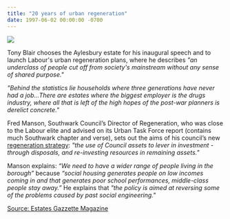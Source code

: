 ```yaml
---
title: "20 years of urban regeneration"
date: 1997-06-02 00:00:00 -0700
---
```


![](http://35percent.org/img/blairvisitsaylesbury1997.jpg)

Tony Blair chooses the Aylesbury estate for his inaugural speech and to launch Labour's urban regeneration plans, where he describes _"an underclass of people cut off from society's mainstream without any sense of shared purpose."_

_"Behind the statistics lie households where three generations have never had a job...There are estates where the biggest employer is the drugs industry, where all that is left of the high hopes of the post-war planners is derelict concrete."_

Fred Manson, Southwark Council’s Director of Regeneration, who was close to the Labour elite and advised on its Urban Task Force report (contains much Southwark chapter and verse), sets out the aims of his council’s new [regeneration strategy](http://heygate.github.io/img/RegenerationStrategy.pdf): _"the use of Council assets to lever in investment - through disposals, and re-investing resources in remaining assets."_ 

Manson explains: _“We need to have a wider range of people living in the borough”_ because _“social housing generates people on low incomes coming in and that generates poor school performances, middle-class people stay away.”_  He explains that _"the policy is aimed at reversing some of the problems caused by past social engineering."_

[Source: Estates Gazzette Magazine](https://bit.ly/36OV20E)
